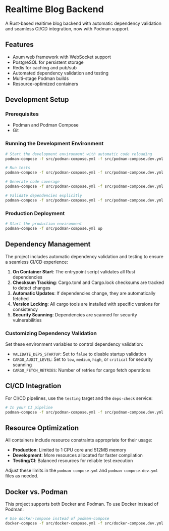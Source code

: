 # Realtime Blog Backend

A Rust-based realtime blog backend with automatic dependency validation and seamless CI/CD integration, now with Podman support.

## Features

- Axum web framework with WebSocket support
- PostgreSQL for persistent storage
- Redis for caching and pub/sub
- Automated dependency validation and testing
- Multi-stage Podman builds
- Resource-optimized containers

## Development Setup

### Prerequisites

- Podman and Podman Compose
- Git

### Running the Development Environment

```bash
# Start the development environment with automatic code reloading
podman-compose -f src/podman-compose.yml -f src/podman-compose.dev.yml up backend

# Run tests
podman-compose -f src/podman-compose.yml -f src/podman-compose.dev.yml up test

# Generate code coverage
podman-compose -f src/podman-compose.yml -f src/podman-compose.dev.yml up coverage

# Validate dependencies explicitly
podman-compose -f src/podman-compose.yml -f src/podman-compose.dev.yml up deps-check
```

### Production Deployment

```bash
# Start the production environment
podman-compose -f src/podman-compose.yml up
```

## Dependency Management

The project includes automatic dependency validation and testing to ensure a seamless CI/CD experience:

1. **On Container Start**: The entrypoint script validates all Rust dependencies
2. **Checksum Tracking**: Cargo.toml and Cargo.lock checksums are tracked to detect changes
3. **Automatic Updates**: If dependencies change, they are automatically fetched
4. **Version Locking**: All cargo tools are installed with specific versions for consistency
5. **Security Scanning**: Dependencies are scanned for security vulnerabilities

### Customizing Dependency Validation

Set these environment variables to control dependency validation:

- `VALIDATE_DEPS_STARTUP`: Set to `false` to disable startup validation
- `CARGO_AUDIT_LEVEL`: Set to `low`, `medium`, `high`, or `critical` for security scanning
- `CARGO_FETCH_RETRIES`: Number of retries for cargo fetch operations

## CI/CD Integration

For CI/CD pipelines, use the `testing` target and the `deps-check` service:

```bash
# In your CI pipeline
podman-compose -f src/podman-compose.yml -f src/podman-compose.dev.yml up --exit-code-from deps-check deps-check
```

## Resource Optimization

All containers include resource constraints appropriate for their usage:

- **Production**: Limited to 1 CPU core and 512MB memory
- **Development**: More resources allocated for faster compilation
- **Testing/CI**: Balanced resources for reliable test execution

Adjust these limits in the `podman-compose.yml` and `podman-compose.dev.yml` files as needed.

## Docker vs. Podman

This project supports both Docker and Podman. To use Docker instead of Podman:

```bash
# Use docker-compose instead of podman-compose
docker-compose -f src/docker-compose.yml -f src/docker-compose.dev.yml up backend
```
